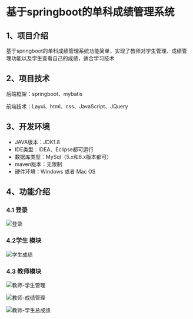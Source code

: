 # 基于springboot的单科成绩管理系统

## 1、项目介绍

基于springboot的单科成绩管理系统功能简单，实现了教师对学生管理、成绩管理功能以及学生查看自己的成绩，适合学习技术


## 2、项目技术

后端框架：springboot、mybatis

前端技术：Layui、html、css、JavaScript、JQuery

## 3、开发环境

- JAVA版本：JDK1.8
- IDE类型：IDEA、Eclipse都可运行
- 数据库类型：MySql（5.x和8.x版本都可） 
- maven版本：无限制
- 硬件环境：Windows 或者 Mac OS


## 4、功能介绍

### 4.1 登录

![登录](https://project-images-1256969109.cos.ap-chongqing.myqcloud.com/Typora-Images/202208121057938.jpg)

### 4.2学生 模块

![学生成绩](https://project-images-1256969109.cos.ap-chongqing.myqcloud.com/Typora-Images/202208121058254.jpg)

### 4.3 教师模块

![教师-学生管理](https://project-images-1256969109.cos.ap-chongqing.myqcloud.com/Typora-Images/202208121058129.jpg)

![教师-成绩管理](https://project-images-1256969109.cos.ap-chongqing.myqcloud.com/Typora-Images/202208121058409.jpg)

![教师-学生总成绩](https://project-images-1256969109.cos.ap-chongqing.myqcloud.com/Typora-Images/202208121058530.jpg)



